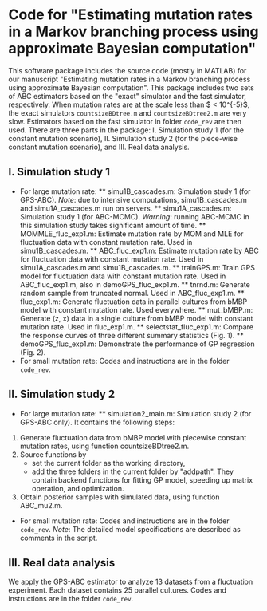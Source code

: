 # Code for "Estimating mutation rates in a Markov branching process using approximate Bayesian computation"

This software package includes the source code (mostly in MATLAB) for our manuscript "Estimating mutation rates in a Markov branching process using approximate Bayesian computation". This package includes two sets of ABC estimators based on the "exact" simulator and the fast simulator, respectively. When mutation rates are at the scale less than $ < 10^{-5}$, the exact simulators ``countsizeBDtree.m`` and ``countsizeBDtree2.m`` are very slow. Estimators based on the fast simulator in folder ``code_rev`` are then used. There are three parts in the package: I. Simulation study 1 (for the constant mutation scenario), II. Simulation study 2 (for the piece-wise constant mutation scenario), and III. Real data analysis. 

## I. Simulation study 1
* For large mutation rate:
** simu1B_cascades.m: Simulation study 1 (for GPS-ABC). *Note*: due to intensive computations, simu1B_cascades.m and simu1A_cascades.m run on servers.
** simu1A_cascades.m: Simulation study 1 (for ABC-MCMC). *Warning*: running ABC-MCMC in this simulation study takes significant amount of time.
** MOMMLE_fluc_exp1.m: Estimate mutation rate by MOM and MLE for fluctuation data with constant mutation rate. Used in simu1B_cascades.m.
** ABC_fluc_exp1.m: Estimate mutation rate by ABC for fluctuation data with constant mutation rate. Used in simu1A_cascades.m and simu1B_cascades.m.
** trainGPS.m: Train GPS model for fluctuation data with constant mutation rate. Used in ABC_fluc_exp1.m, also in demoGPS_fluc_exp1.m.
** tnrnd.m: Generate random sample from truncated normal. Used in ABC_fluc_exp1.m.
** fluc_exp1.m: Generate fluctuation data in parallel cultures from bMBP model with constant mutation rate. Used everywhere.
** mut_bMBP.m: Generate (z, x) data in a single culture from bMBP model with constant mutation rate. Used in fluc_exp1.m.
** selectstat_fluc_exp1.m: Compare the response curves of three different summary statistics (Fig. 1).
** demoGPS_fluc_exp1.m: Demonstrate the performance of GP regression (Fig. 2).
* For small mutation rate:
Codes and instructions are in the folder `code_rev`.

## II. Simulation study 2
* For large mutation rate:
** simulation2_main.m: Simulation study 2 (for GPS-ABC only). It contains the following steps:
1. Generate fluctuation data from bMBP model with piecewise constant mutation rates, using function countsizeBDtree2.m.
2. Source functions by
    * set the current folder as the working directory,
    * add the three folders in the current folder by "addpath". They contain backend functions for fitting GP model, speeding up matrix operation, and optimization.
3. Obtain posterior samples with simulated data, using function ABC_mu2.m.

* For small mutation rate:
Codes and instructions are in the folder `code_rev`.
*Note*: The detailed model specifications are described as comments in the script.    

## III. Real data analysis
We apply the GPS-ABC estimator to analyze 13 datasets from a fluctuation experiment. Each dataset contains 25 parallel cultures.
Codes and instructions are in the folder `code_rev`.
